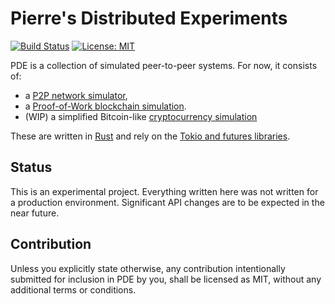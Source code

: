 Pierre's Distributed Experiments
=====================================

[![Build Status](https://travis-ci.org/pierre-l/blockchain_network_simulation.svg?branch=master)](https://travis-ci.org/pierre-l/Pierre-s-Distributed-Experiments)
[![License: MIT](https://img.shields.io/badge/License-MIT-brightgreen.svg)](https://opensource.org/licenses/MIT)

PDE is a collection of simulated peer-to-peer systems. For now, it consists of:

* a [P2P network simulator](./network_simulator/),
* a [Proof-of-Work blockchain simulation](./pow/).
* (WIP) a simplified Bitcoin-like [cryptocurrency simulation](./btclike)



These are written in [Rust](https://www.rust-lang.org/en-US/) and rely on the [Tokio and futures libraries](https://tokio.rs/).

Status
------
This is an experimental project. Everything written here was not written for a production environment. Significant API changes are to be expected in the near future.

Contribution
------------

Unless you explicitly state otherwise, any contribution intentionally submitted for inclusion in PDE by you, shall be licensed as MIT, without any additional terms or conditions.